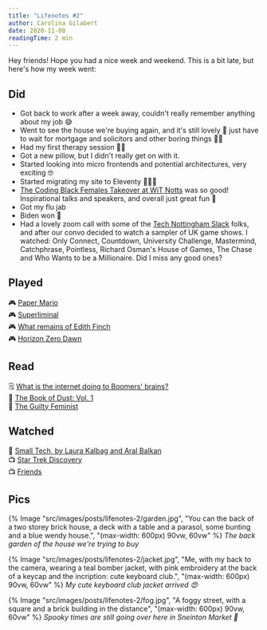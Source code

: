 ```yaml
---
title: "Lifenotes #2"
author: Carolina Gilabert
date: 2020-11-08
readingTime: 2 min
---
```


Hey friends! Hope you had a nice week and weekend. This is a bit late, but here's how my week went:

## Did

-   Got back to work after a week away, couldn't really remember anything about my job 😅
-   Went to see the house we're buying again, and it's still lovely 💛 just have to wait for mortgage and solicitors and other boring things 🤞🏼
-   Had my first therapy session 🙌🏼
-   Got a new pillow, but I didn't really get on with it.
-   Started looking into micro frontends and potential architectures, very exciting 🤓
-   Started migrating my site to Eleventy 👩🏼‍💻
-   [The Coding Black Females Takeover at WiT Notts](https://www.technottingham.com/events/wit-november-2020) was so good! Inspirational talks and speakers, and overall just great fun 💛
-   Got my flu jab
-   Biden won 🎉
-   Had a lovely zoom call with some of the [Tech Nottingham Slack](https://nott.tech/slack) folks, and after our convo decided to watch a sampler of UK game shows. I watched: Only Connect, Countdown, University Challenge, Mastermind, Catchphrase, Pointless, Richard Osman's House of Games, The Chase and Who Wants to be a Millionaire. Did I miss any good ones?

## Played

🎮 [Paper Mario](https://www.nintendo.co.uk/Games/Nintendo-Switch/Paper-Mario-The-Origami-King-1782440.html)  
🎮 [Superliminal](https://www.nintendo.co.uk/Games/Nintendo-Switch-download-software/Superliminal-1742946.html)  
🎮 [What remains of Edith Finch](https://store.playstation.com/en-gb/product/EP2333-CUSA07974_00-WHATREMAINSFINCH)  
🎮 [Horizon Zero Dawn](https://store.playstation.com/en-gb/product/EP9000-CUSA10213_00-HRZCE00000000000)

## Read

🗒 [What is the internet doing to Boomers' brains?](https://www.huffingtonpost.co.uk/entry/internet-baby-boomers-misinformation-social-media_n_5f998039c5b6a4a2dc813d3d)  
📖 [The Book of Dust: Vol. 1](https://uk.bookshop.org/books/la-belle-sauvage-the-book-of-dust-volume-one/9780241365854)  
📖 [The Guilty Feminist](https://uk.bookshop.org/books/the-guilty-feminist-the-sunday-times-bestseller-breathes-life-into-conversations-about-feminism-phoebe-waller-bridge/9780349010120)

## Watched

🎤 [Small Tech, by Laura Kalbag and Aral Balkan](https://vimeo.com/342972799)  
📺 [Star Trek Discovery](https://www.imdb.com/title/tt5171438/)  
📺 [Friends](https://www.imdb.com/title/tt0108778/)

## Pics

{% Image "src/images/posts/lifenotes-2/garden.jpg", "You can the back of a two storey brick house, a deck with a table and a parasol, some bunting and a blue wendy house.", "(max-width: 600px) 90vw, 60vw" %}
_The back garden of the house we're trying to buy_

{% Image "src/images/posts/lifenotes-2/jacket.jpg", "Me, with my back to the camera, wearing a teal bomber jacket, with pink embroidery at the back of a keycap and the incription: cute keyboard club.", "(max-width: 600px) 90vw, 60vw" %}
_My cute keyboard club jacket arrived 😍_

{% Image "src/images/posts/lifenotes-2/fog.jpg", "A foggy street, with a square and a brick building in the distance", "(max-width: 600px) 90vw, 60vw" %}
_Spooky times are still going over here in Sneinton Market 👻_
